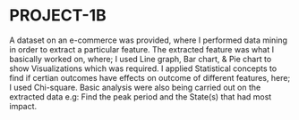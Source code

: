 # PROJECT-1B

A dataset on an e-commerce was provided, where I performed data mining in order to extract a particular feature.
The extracted feature was what I basically worked on, where;
I used Line graph, Bar chart, & Pie chart to show Visualizations which was required.
I applied Statistical concepts to find if certian outcomes have effects on outcome of different features, here; I used Chi-square.
Basic analysis were also being carried out on the extracted data e.g: Find the peak period and the State(s) that had most impact.

